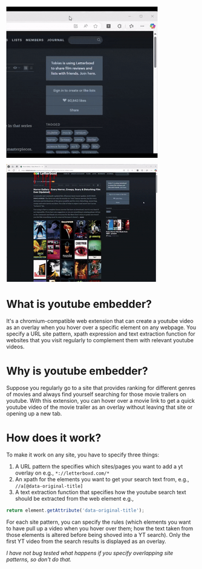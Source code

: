 ![configuring yt_embedder](https://github.com/dylanwalker/yt_embedder/blob/main/yt_embedder1.gif)

![running yt_embedder](https://github.com/dylanwalker/yt_embedder/blob/main/yt_embedder2.gif)

# What is youtube embedder?

It's a chromium-compatible web extension that can create a youtube video as an overlay when you hover over a specific element on any webpage. You specify a URL site pattern, xpath expression and text extraction function for websites that you visit regularly to complement them with relevant youtube videos. 

# Why is youtube embedder?

Suppose you regularly go to a site that provides ranking for different genres of movies and always find yourself searching for those movie trailers on youtube.  With this extension, you can hover over a movie link to get a quick youtube video of the movie trailer as an overlay without leaving that site or opening up a new tab.

# How does it work?

To make it work on any site, you have to specify three things:

1) A URL pattern the specifies which sites/pages you want to add a yt overlay on e.g., `*://letterboxd.com/*`
2) An xpath for the elements you want to get your search text from, e.g., `//a[@data-original-title]`
3) A text extraction function that specifies how the youtube search text should be extracted from the web element e.g., 
```javascript
return element.getAttribute('data-original-title');
```

For each site pattern, you can specify the rules (which elements you want to have pull up a video when you hover over them; how the text taken from those elements is altered before being shoved into a YT search). Only the first YT video from the search results is displayed as an overlay.   

*I have not bug tested what happens if you specify overlapping site patterns, so don't do that.*

